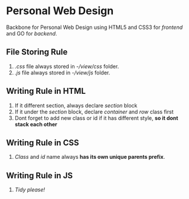 # Personal Web Design
Backbone for Personal Web Design using HTML5 and CSS3 for _frontend_ and GO for _backend_.

## File Storing Rule
1. _.css_ file always stored in _-/view/css_ folder.
1. _.js_ file always stored in _-/view/js_ folder.

## Writing Rule in HTML
1. If it different section, always declare _section_ block
1. If it under the _section_ block, declare _container_ and _row_ class first
1. Dont forget to add new class or id if it has different style, __so it dont stack each other__

## Writing Rule in CSS
1. _Class_ and _id_ name always __has its own unique parents prefix__.

## Writing Rule in JS
1. _Tidy please!_